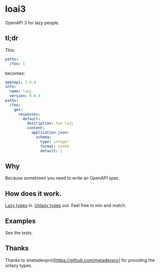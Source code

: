 # loai3

OpenAPI 3 for lazy people.

## tl;dr

This:
```yaml
paths:
  /foo: 1
```

becomes:

```yaml
openapi: 3.0.0
info:
  name: lazy
  version: 0.0.0
paths:
  /foo:
    get:
      responses:
        default:
          description: too lazy
          content:
            application-json:
              schema:
                type: integer
                format: int64
                default: 1
```

## Why

Because sometimes you need to write an OpenAPI spec.

## How does it work.

[Lazy types](src/model/LazyOpenApi.ts) in. [Unlazy types](src/model/OpenApi.ts) out.  Feel free to mix and match.

## Examples

See the tests.

## Thanks

Thanks to (metadevpro)[https://github.com/metadevpro] for providing the unlazy types.